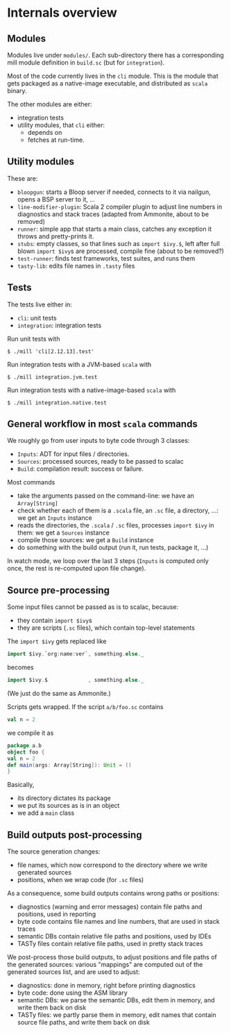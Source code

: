 # Internals overview

## Modules

Modules live under `modules/`. Each sub-directory there has a
corresponding mill module definition in `build.sc` (but for `integration`).

Most of the code currently lives in the `cli` module. This is the module that gets
packaged as a native-image executable, and distributed as `scala` binary.

The other modules are either:
- integration tests
- utility modules, that `cli` either:
  - depends on
  - fetches at run-time.

## Utility modules

These are:
- `bloopgun`: starts a Bloop server if needed, connects to it via nailgun, opens a BSP server to it, …
- `line-modifier-plugin`: Scala 2 compiler plugin to adjust line numbers in diagnostics and stack traces (adapted from Ammonite, about to be removed)
- `runner`: simple app that starts a main class, catches any exception it throws and pretty-prints it.
- `stubs`: empty classes, so that lines such as `import $ivy.$`, left after full blown `import $ivy`s are processed, compile fine (about to be removed?)
- `test-runner`: finds test frameworks, test suites, and runs them
- `tasty-lib`: edits file names in `.tasty` files

## Tests

The tests live either in:
- `cli`: unit tests
- `integration`: integration tests

Run unit tests with
```
$ ./mill 'cli[2.12.13].test'
```

Run integration tests with a JVM-based `scala` with
```
$ ./mill integration.jvm.test
```

Run integration tests with a native-image-based `scala` with
```
$ ./mill integration.native.test
```

## General workflow in most `scala` commands

We roughly go from user inputs to byte code through 3 classes:
- `Inputs`: ADT for input files / directories.
- `Sources`: processed sources, ready to be passed to scalac
- `Build`: compilation result: success or failure.

Most commands
- take the arguments passed on the command-line: we have an `Array[String]`
- check whether each of them is a `.scala` file, an `.sc` file, a directory, …: we get an `Inputs` instance
- reads the directories, the `.scala` / `.sc` files, processes `import $ivy` in them: we get a `Sources` instance
- compile those sources: we get a `Build` instance
- do something with the build output (run it, run tests, package it, …)

In watch mode, we loop over the last 3 steps (`Inputs` is computed only once, the rest is re-computed upon file change).

## Source pre-processing

Some input files cannot be passed as is to scalac, because:
- they contain `import $ivy`s
- they are scripts (`.sc` files), which contain top-level statements

The `import $ivy` gets replaced like
```scala
import $ivy.`org:name:ver`, something.else._
```
becomes
```scala
import $ivy.$             , something.else._
```
(We just do the same as Ammonite.)

Scripts gets wrapped. If the script `a/b/foo.sc` contains
```scala
val n = 2
```
we compile it as
```scala
package a.b
object foo {
val n = 2
def main(args: Array[String]): Unit = ()
}
```
Basically,
- its directory dictates its package
- we put its sources as is in an object
- we add a `main` class

## Build outputs post-processing

The source generation changes:
- file names, which now correspond to the directory where we write generated sources
- positions, when we wrap code (for `.sc` files)

As a consequence, some build outputs contains wrong paths or positions:
- diagnostics (warning and error messages) contain file paths and positions, used in reporting
- byte code contains file names and line numbers, that are used in stack traces
- semantic DBs contain relative file paths and positions, used by IDEs
- TASTy files contain relative file paths, used in pretty stack traces

We post-process those build outputs, to adjust positions and file paths of the generated sources:
various "mappings" are computed out of the generated sources list, and are used to adjust:
- diagnostics: done in memory, right before printing diagnostics
- byte code: done using the ASM library
- semantic DBs: we parse the semantic DBs, edit them in memory, and write them back on disk
- TASTy files: we partly parse them in memory, edit names that contain source file paths, and write them back on disk

